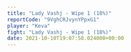 ```yaml
---
title: "Lady Vashj - Wipe 1 (18%)"
reportCode: "9VghCRJvynYPpxG1"
player: "Keva"
fight: "Lady Vashj - Wipe 1 (18%)"
date: 2021-10-10T19:07:58.024000+00:00
---
```

